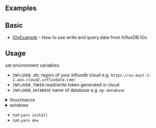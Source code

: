 ## Examples

## Basic

- [IOxExample](examples/src/main.ts) - How to use write and query data from InfluxDB IOx

## Usage

set environment variables:

- `INFLUXDB_URL` region of your influxdb cloud e.g. *`https://us-east-1-1.aws.cloud2.influxdata.com/`*
- `INFLUXDB_TOKEN` read/write token generated in cloud
- `INFLUXDB_DATABASE` name of database e.g .*`my-database`*

<details>
  <summary>linux/macos</summary>

```sh
export INFLUXDB_URL="<url>"
export INFLUXDB_DATABASE="<database>"
export INFLUXDB_TOKEN="<token>"
```

</details>

<details>
  <summary>windows</summary>

**powershell**
```powershell
$env:INFLUXDB_URL="<url>"
$env:INFLUXDB_DATABASE="<database>"
$env:INFLUXDB_TOKEN="<token>"
```

**cmd**
```
set INFLUXDB_URL=<url>
set INFLUXDB_DATABASE=<database>
set INFLUXDB_TOKEN=<token>
```

</details>

- run `yarn install`
- run `yarn dev`
